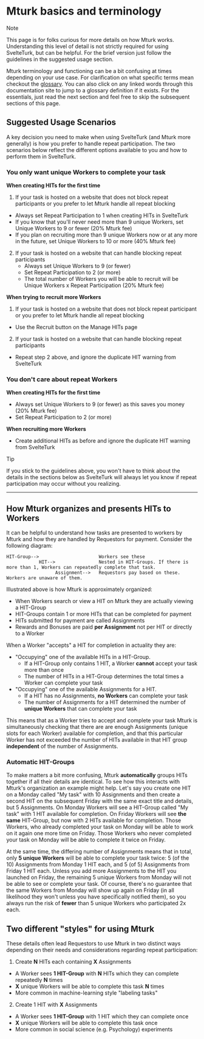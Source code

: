 # Mturk basics and terminology

> [!NOTE]
> This page is for folks curious for more details on how Mturk works. Understanding this level of detail is not strictly required for using SvelteTurk, but can be helpful. For the brief version just follow the guidelines in the suggested usage section. 

Mturk terminology and functioning can be a bit confusing at times depending on your use case. For clarification on what specific terms mean checkout the [glossary](_glossary.md). You can also click on any linked words through this documentation site to jump to a glossary definition if it exists. For the essentials, just read the next section and feel free to skip the subsequent sections of this page.

## Suggested Usage Scenarios

A key decision you need to make when using SvelteTurk (and Mturk more generally) is how you prefer to handle repeat participation. The two scenarios below reflect the different options available to you and how to perform them in SvelteTurk. 

### You only want unique Workers to complete your task

**When creating HITs for the first time**

1. If your task is hosted on a website that does not block repeat participants or you prefer to let Mturk handle all repeat blocking
  - Always set Repeat Participation to 1 when creating HITs in SvelteTurk
  - If you know that you'll never need more than 9 unique Workers, set Unique Workers to 9 or fewer (20% Mturk fee)
  - If you plan on recruiting more than 9 unique Workers now or at any more in the future, set Unique Workers to 10 or more (40% Mturk fee)
2. If your task is hosted on a website that can handle blocking repeat participants
   - Always set Unique Workers to 9 (or fewer)
   - Set Repeat Participation to 2 (or more)
   - The total number of Workers you will be able to recruit will be Unique Workers x Repeat Participation (20% Mturk fee)

**When trying to recruit more Workers**

1. If your task is hosted on a website that does not block repeat participant or you prefer to let Mturk handle all repeat blocking
  - Use the Recruit button on the Manage HITs page
2. If your task is hosted on a website that can handle blocking repeat participants
  - Repeat step 2 above, and ignore the duplicate HIT warning from SvelteTurk 

### You don't care about repeat Workers

**When creating HITs for the first time**

- Always set Unique Workers to 9 (or fewer) as this saves you money (20% Mturk fee)
- Set Repeat Participation to 2 (or more)

**When recruiting more Workers**

- Create additional HITs as before and ignore the duplicate HIT warning from SvelteTurk

> [!TIP]
> If you stick to the guidelines above, you won't have to think about the details in the sections below as SvelteTurk will always let you know if repeat participation may occur without you realizing.

---

## How Mturk organizes and presents HITs to Workers

It can be helpful to understand how tasks are presented to workers by Mturk and how they are handled by Requestors for payment. Consider the following diagram:


```
HIT-Group-->                      Workers see these
            HIT-->                Nested in HIT-Groups. If there is more than 1, Workers can repeatedly complete that task.  
                  Assignment-->   Requestors pay based on these. Workers are unaware of them. 
```

Illustrated above is how Mturk is approximately organized:  

- When Workers search or view a HIT on Mturk they are actually viewing a HIT-Group  
- HIT-Groups contain 1 or more HITs that can be completed for payment     
- HITs submitted for payment are called Assignments  
- Rewards and Bonuses are paid **per Assignment** not per HIT or directly to a Worker    

When a Worker "accepts" a HIT for completion in actuality they are:  

- "Occupying" one of the available HITs in a HIT-Group. 
  - If a HIT-Group only contains 1 HIT, a Worker **cannot** accept your task more than once
  - The number of HITs in a HIT-Group determines the total times a Worker can complete your task
- "Occupying" one of the available Assignments for a HIT. 
  - If a HIT has no Assignments, **no Workers** can complete your task
  - The number of Assignments for a HIT determined the number of **unique Workers** that can complete your task

This means that as a Worker tries to accept and complete your task Mturk is simultaneously checking that there are are enough Assignments (unique slots for each Worker) available for completion, and that this particular Worker has not exceeded the number of HITs available in that HIT group **independent** of the number of Assignments. 


### Automatic HIT-Groups

To make matters a bit more confusing, Mturk **automatically** groups HITs together if all their details are identical. To see how this interacts with Mturk's organization an example might help. Let's say you create one HIT on a Monday called "My task" with 10 Assignments and then create a second HIT on the subsequent Friday with the same exact title and details, but 5 Assignments. On Monday Workers will see a HIT-Group called "My task" with 1 HIT available for completion. On Friday Workers will see **the same** HIT-Group, but now with 2 HITs available for completion. Those Workers, who already completed your task on Monday will be able to work on it again one more time on Friday. Those Workers who never completed your task on Monday will be able to complete it twice on Friday. 

At the same time, the differing number of Assignments means that in total, only **5 unique Workers** will be able to complete your task twice: 5 (of the 10) Assignments from Monday 1 HIT each, and 5 (of 5) Assignments from Friday 1 HIT each. Unless you add more Assignments to the HIT you launched on Friday, the remaining 5 unique Workers from Monday will not be able to see or complete your task. Of course, there's no guarantee that the same Workers from Monday will show up again on Friday (in all likelihood they won't unless you have specifically notified them), so you always run the risk of **fewer** than 5 unique Workers who participated 2x each.



## Two different "styles" for using Mturk

These details often lead Requestors to use Mturk in two distinct ways depending on their needs and considerations regarding repeat participation:

1. Create **N** HITs each containing **X** Assignments
  - A Worker sees **1 HIT-Group** with **N** HITs which they can complete repeatedly **N** times
  - **X** unique Workers will be able to complete this task **N** times
  - More common in machine-learning style "labeling tasks"
2. Create 1 HIT with **X** Assignments
  - A Worker sees **1 HIT-Group** with 1 HIT which they can complete once
  - **X** unique Workers will be able to complete this task once 
  - More common in social science (e.g. Psychology) experiments
